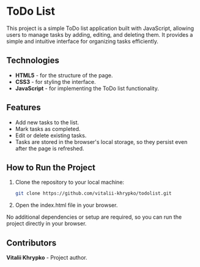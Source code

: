 # ToDo List

This project is a simple ToDo list application built with JavaScript, allowing users to manage tasks by adding, editing, and deleting them. It provides a simple and intuitive interface for organizing tasks efficiently.

## Technologies
- **HTML5** - for the structure of the page.
- **CSS3** - for styling the interface.
- **JavaScript** - for implementing the ToDo list functionality.

## Features
- Add new tasks to the list.
- Mark tasks as completed.
- Edit or delete existing tasks.
- Tasks are stored in the browser's local storage, so they persist even after the page is refreshed.

## How to Run the Project
1. Clone the repository to your local machine:
   ```bash
   git clone https://github.com/vitalii-khrypko/todolist.git
2. Open the index.html file in your browser.

No additional dependencies or setup are required, so you can run the project directly in your browser.

## Contributors
**Vitalii Khrypko** - Project author.
